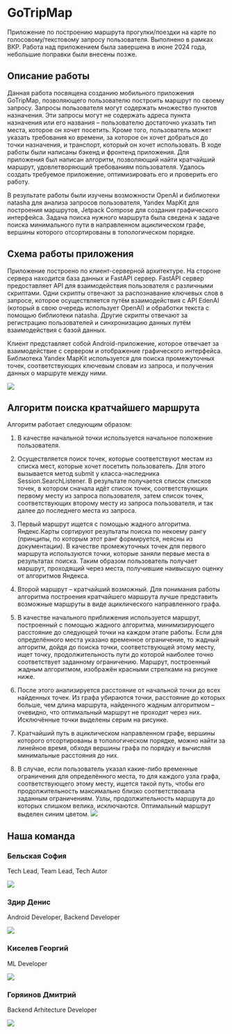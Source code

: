 # GoTripMap
 
Приложение по построению маршрута прогулки/поездки на карте по голосовому/текстовому запросу пользователя. Выполнено в рамках ВКР. Работа над приложением была завершена в июне 2024 года, небольшие поправки были внесены позже.

 ## Описание работы
Данная работа посвящена созданию мобильного приложения GoTripMap, позволяющего пользователю построить маршрут по своему запросу. Запросы пользователя могут содержать множество пунктов назначения. Эти запросы могут не содержать адреса пункта назначения или его названия – пользователю достаточно указать тип места, которое он хочет посетить. Кроме того, пользователь может указать требования ко времени, за которое он хочет добраться до точки назначения, и транспорт, который он хочет использовать. 
В ходе работы были написаны бэкенд и фронтенд приложения. Для приложения был написан алгоритм, позволяющий найти кратчайший маршрут, удовлетворяющий требованиям пользователя. Удалось создать требуемое приложение, оптимизировать его и проверить его работу.

В результате работы были изучены возможности OpenAI и библиотеки natasha для анализа запросов пользователя, Yandex MapKit для построения маршрутов, Jetpack Compose для создания графического интерфейса. Задача поиска нужного маршрута была сведена к задаче поиска минимального пути в направленном ациклическом графе, вершины которого отсортированы в топологическом порядке.

## Cхема работы приложения
Приложение построено по клиент-серверной архитектуре. На стороне сервера находится база данных и FastAPI сервер. FastAPI сервер предоставляет API для взаимодействия пользователя с различными скриптами. Одни скрипты отвечают за распознавание ключевых слов в запросе, которое осуществляется путём взаимодействия с API EdenAI (который в свою очередь использует OpenAI) и обработки текста с помощью библиотеки natasha. Другие скрипты отвечают за регистрацию пользователей и синхронизацию данных путём взаимодействия с базой данных.

Клиент представляет собой Android-приложение, которое отвечает за взаимодействие с сервером и отображение графического интерфейса. Библиотека Yandex MapKit используется для поиска промежуточных точек, соответствующих ключевым словам из запроса, и получения данных о маршруте между ними.
 
 ![](./dist/img/scheme.jpg)
## Алгоритм поиска кратчайшего маршрута
Алгоритм работает следующим образом:

1.  В качестве начальной точки используется начальное положение пользователя.
    
2.  Осуществляется поиск точек, которые соответствуют местам из списка мест, которые хочет посетить пользователь. Для этого вызывается метод submit у класса-наследника Session.SearchListener. В результате получается список списков точек, в котором сначала идёт список точек, соответствующих первому месту из запроса пользователя, затем список точек, соответствующих второму месту из запроса пользователя, и так далее до последнего места из запроса.
    
3.  Первый маршрут ищется с помощью жадного алгоритма. Яндекс.Карты сортируют результаты поиска по некоему рангу (принципы, по которым этот ранг формируется, неясны из документации). В качестве промежуточных точек для первого маршрута используются точки, которые заняли первые места в результатах поиска. Таким образом пользователь получает маршрут, проходящий через места, получившие наивысшую оценку от алгоритмов Яндекса.
    
4.  Второй маршрут – кратчайший возможный. Для понимания работы алгоритма построения кратчайшего маршрута лучше представить возможные маршруты в виде ациклического направленного графа.
5. В качестве начального приближения используется маршрут, построенный с помощью жадного алгоритма, минимизирующего расстояние до следующей точки на каждом этапе работы. Если для определённого места указано временное ограничение, то жадный алгоритм, дойдя до поиска точки, соответствующей этому месту, ищет точку, продолжительность пути до которой наиболее точно соответствует заданному ограничению. Маршрут, построенный жадным алгоритмом, изображён красными стрелками на рисунке ниже.
    
6.  После этого анализируется расстояние от начальной точки до всех найденных точек. Из графа убираются точки, расстояние до которых больше, чем длина маршрута, найденного жадным алгоритмом – очевидно, что оптимальный маршрут не проходит через них. Исключённые точки выделены серым на рисунке.
    
7.  Кратчайший путь в ациклическом направленном графе, вершины которого отсортированы в топологическом порядке, можно найти за линейное время, обходя вершины графа по порядку и вычисляя минимальные расстояния до них.
    
8.  В случае, если пользователь указал какие-либо временные ограничения для определённого места, то для каждого узла графа, соответствующего этому месту, ищется такой путь, чтобы его продолжительность максимально близко соответствовала заданным ограничениям. Узлы, продолжительность маршрута до которых слишком велика, исключаются. Оптимальный маршрут выделен синим цветом.
 ![](./dist/img/algorythm_scheme.jpg)

 ## Наша команда
 ###  Бельская София
 Tech Lead, Team Lead, Tech Autor
 
 ![](./dist/img/Sofa.jpg)

### Здир Дениc

Android Developer, Backend Developer

![](./dist/img/Denis.jpg)

 ### Киселев Георгий
 ML Developer
 
 ![](./dist/img/Gosha.jpg)

 ### Горяинов Дмитрий

 Backend Arhitecture Developer

 ![](./dist/img/Dima.jpg)

